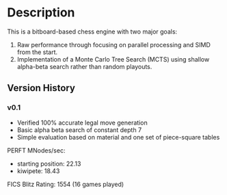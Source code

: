 # Description

This is a bitboard-based chess engine with two major goals:

1. Raw performance through focusing on parallel processing and SIMD from the start.
2. Implementation of a Monte Carlo Tree Search (MCTS) using shallow alpha-beta search rather than random playouts.

## Version History
### v0.1

* Verified 100% accurate legal move generation
* Basic alpha beta search of constant depth 7
* Simple evaluation based on material and one set of piece-square tables

PERFT MNodes/sec:
* starting position: 22.13
* kiwipete: 18.43

FICS Blitz Rating: 1554 (16 games played)
